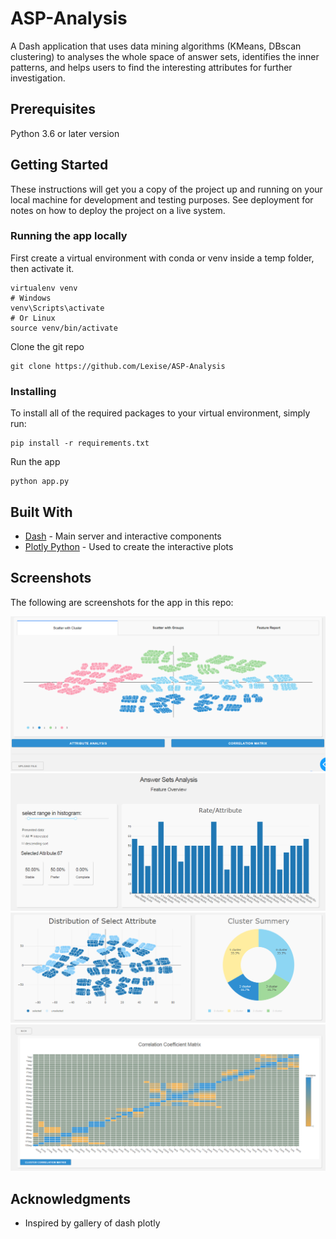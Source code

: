# ASP-Analysis
A Dash application that uses data mining algorithms (KMeans, DBscan clustering) to analyses the whole space of answer sets, identifies the inner patterns, and helps users to find the interesting attributes for further investigation.

## Prerequisites

Python 3.6 or later version

## Getting Started

These instructions will get you a copy of the project up and running on your local machine for development and testing purposes. See deployment for notes on how to deploy the project on a live system.

### Running the app locally


First create a virtual environment with conda or venv inside a temp folder, then activate it.
```
virtualenv venv
# Windows
venv\Scripts\activate
# Or Linux
source venv/bin/activate
```

Clone the git repo
```
git clone https://github.com/Lexise/ASP-Analysis

```
### Installing

To install all of the required packages to your virtual environment, simply run:
```
pip install -r requirements.txt
```

Run the app

```
python app.py
```



## Built With

* [Dash](https://dash.plotly.com/) - Main server and interactive components
* [Plotly Python](https://dash.plotly.com/) - Used to create the interactive plots

## Screenshots
The following are screenshots for the app in this repo:

![main interface](https://github.com/Lexise/ASP-Analysis/blob/master/Screenshots/tab_cluster_scatter.png)
![Attribute anaysis1](https://github.com/Lexise/ASP-Analysis/blob/master/Screenshots/attribute_selection.png)
![Attribute anaysis1](https://github.com/Lexise/ASP-Analysis/blob/master/Screenshots/attribute_distribution_analysis.png)
![correlation matrix](https://github.com/Lexise/ASP-Analysis/blob/master/Screenshots/correlation_matrix.png)

## Acknowledgments

* Inspired by gallery of dash plotly

